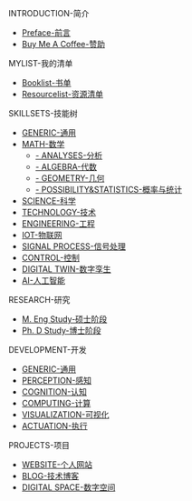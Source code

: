 <!--
This sidebar serves as the entrance of all the contents, and it can be used to configure the visibility of certain contents.
-->
INTRODUCTION-简介
- [Preface-前言](README.md)
- [Buy Me A Coffee-赞助](/ABOUT/Buy_me_a_coffee.md)

MYLIST-我的清单
- [Booklist-书单](/MYLIST/mybooklist.md)
- [Resourcelist-资源清单](/MYLIST/myresourcelist.md)

SKILLSETS-技能树
- [GENERIC-通用](/SKILLSETS/GENERIC/generic.md)
- [MATH-数学](/SKILLSETS/MATH/math.md)
  - [- ANALYSES-分析](/SKILLSETS/MATH/ANALYSES/analyses.md)
  - [- ALGEBRA-代数](/SKILLSETS/MATH/ALGEBRA/algebra.md)
  - [- GEOMETRY-几何](/SKILLSETS/MATH/GEOMETRY/geometry.md)
  - [- POSSIBILITY&STATISTICS-概率与统计](/SKILLSETS/MATH/POSSIBILITY&STATISTICS/possibility&statistics.md)
- [SCIENCE-科学](/SKILLSETS/SCIENCE/science.md)
- [TECHNOLOGY-技术](/SKILLSETS/TECHNOLOGY/technology.md)
- [ENGINEERING-工程](/SKILLSETS/ENGINEERING/engineering.md)
- [IOT-物联网](/SKILLSETS/IOT/iot.md)
- [SIGNAL PROCESS-信号处理](/SKILLSETS/SIGNAL_PROCESS/signalprocess.md)
- [CONTROL-控制](/SKILLSETS/CONTROL/control.md)
- [DIGITAL TWIN-数字孪生](SKILLSETS/DIGITAL_TWIN/digital_twin.md)
- [AI-人工智能](/SKILLSETS/AI/ai.md)

RESEARCH-研究
- [M. Eng Study-硕士阶段](/RESEARCH/MENG/MEng.md)
- [Ph. D Study-博士阶段](/RESEARCH/PHD/PhD.md)

DEVELOPMENT-开发
- [GENERIC-通用](/DEVELOPMENT/GENERIC/generic.md)
- [PERCEPTION-感知](/DEVELOPMENT/PERCEPTION/perception.md)
- [COGNITION-认知](/DEVELOPMENT/COGNITION/cognition.md)
- [COMPUTING-计算](/DEVELOPMENT/COMPUTING/computing.md)
- [VISUALIZATION-可视化](/DEVELOPMENT/VISUALIZATION/visualization.md)
- [ACTUATION-执行](/DEVELOPMENT/ACTUATION/actuation.md)

PROJECTS-项目
- [WEBSITE-个人网站](/PROJECTS/WEBSITE/website.md)
- [BLOG-技术博客](/PROJECTS/BLOG/blog.md)
- [DIGITAL SPACE-数字空间](/PROJECTS/DIGITAL_SPACE/digital_space.md)

